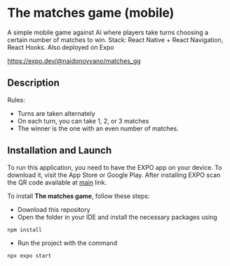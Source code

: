 # The matches game (mobile)

A simple mobile game against AI where players take turns choosing a certain number of matches to win. Stack: React Native + React Navigation, React Hooks. Also deployed on Expo

https://expo.dev/@naidonovvano/matches_gg

## Description

Rules: 
* Turns are taken alternately 
* On each turn, you can take 1, 2, or 3 matches 
* The winner is the one with an even number of matches. 

## Installation and Launch

To run this application, you need to have the EXPO app on your device. To download it, visit the App Store or Google Play. After installing EXPO scan the QR code available at [main](https://expo.dev/@naidonovvano/matches_gg) link.

To install __The matches game__, follow these steps:

* Download this repository
* Open the folder in your IDE and install the necessary packages using 
```
npm install
```
* Run the project with the command
```
npx expo start
```


